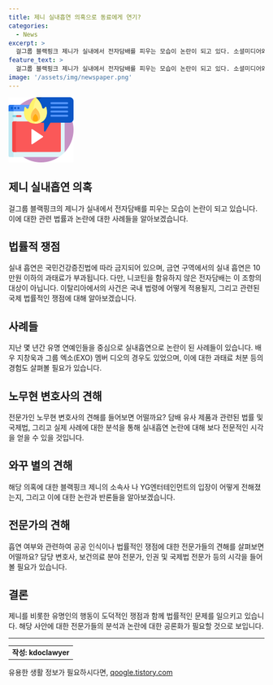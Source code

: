 ```yaml
---
title: 제니 실내흡연 의혹으로 동료에게 연기?
categories:
  - News
excerpt: >
  걸그룹 블랙핑크 제니가 실내에서 전자담배를 피우는 모습이 논란이 되고 있다. 소셜미디어와 온라인 커뮤니티에는 해당 장면이 담긴 짧은 영상이 공유되었는데, 이 영상은 제니가 스태프에게 둘러싸여 화장과 머리 손질을 받는 모습과 함께 제니가 전자담배로 추정되는 물건을 손에 들고 피우는 장면을 보여주고 있다. 해당 영상은 제니의 유튜브 채널에서 삭제된 상태이다. 이에 대해 네티즌들은 제니의 행동에 대해 논란을 제기했고, 이에 대한 옹호하는 의견도 있었다. 또한, 국민건강증진법에 따르면 금연 구역에서는 니코틴이 포함되지 않은 전자담배는 과태료 대상이 아니라는 점도 설명되었다.
feature_text: >
  걸그룹 블랙핑크 제니가 실내에서 전자담배를 피우는 모습이 논란이 되고 있다. 소셜미디어와 온라인 커뮤니티에는 해당 장면이 담긴 짧은 영상이 공유되었는데, 이 영상은 제니가 스태프에게 둘러싸여 화장과 머리 손질을 받는 모습과 함께 제니가 전자담배로 추정되는 물건을 손에 들고 피우는 장면을 보여주고 있다. 해당 영상은 제니의 유튜브 채널에서 삭제된 상태이다. 이에 대해 네티즌들은 제니의 행동에 대해 논란을 제기했고, 이에 대한 옹호하는 의견도 있었다. 또한, 국민건강증진법에 따르면 금연 구역에서는 니코틴이 포함되지 않은 전자담배는 과태료 대상이 아니라는 점도 설명되었다.
image: '/assets/img/newspaper.png'
---
```


<p><img src="/assets/img/news.png" alt="rentncar 속보" /></p>

<h2>제니 실내흡연 의혹</h2>

<p data-ke-size="size16">걸그룹 블랙핑크의 제니가 실내에서 전자담배를 피우는 모습이 논란이 되고 있습니다. 이에 대한 관련 법률과 논란에 대한 사례들을 알아보겠습니다.</p>

<h2 data-ke-size="size26">법률적 쟁점</h2>

<p data-ke-size="size16">실내 흡연은 국민건강증진법에 따라 금지되어 있으며, 금연 구역에서의 실내 흡연은 10만원 이하의 과태료가 부과됩니다. 다만, 니코틴을 함유하지 않은 전자담배는 이 조항의 대상이 아닙니다. 이탈리아에서의 사건은 국내 법령에 어떻게 적용될지, 그리고 관련된 국제 법률적인 쟁점에 대해 알아보겠습니다.</p>

<h2 data-ke-size="size26">사례들</h2>

<p data-ke-size="size16">지난 몇 년간 유명 연예인들을 중심으로 실내흡연으로 논란이 된 사례들이 있습니다. 배우 지창욱과 그룹 엑소(EXO) 멤버 디오의 경우도 있었으며, 이에 대한 과태료 처분 등의 경험도 살펴볼 필요가 있습니다.</p>

<h2 data-ke-size="size26">노무현 변호사의 견해</h2>

<p data-ke-size="size16">전문가인 노무현 변호사의 견해를 들어보면 어떨까요? 담배 유사 제품과 관련된 법률 및 국제법, 그리고 실제 사례에 대한 분석을 통해 실내흡연 논란에 대해 보다 전문적인 시각을 얻을 수 있을 것입니다.</p>

<h2 data-ke-size="size26">와꾸 별의 견해</h2>

<p data-ke-size="size16">해당 의혹에 대한 블랙핑크 제니의 소속사 나 YG엔터테인먼트의 입장이 어떻게 전해졌는지, 그리고 이에 대한 논란과 반론들을 알아보겠습니다.</p> 

<h2 data-ke-size="size26">전문가의 견해</h2>

<p data-ke-size="size16">흡연 여부와 관련하여 공공 인식이나 법률적인 쟁점에 대한 전문가들의 견해를 살펴보면 어떨까요? 담당 변호사, 보건의료 분야 전문가, 인권 및 국제법 전문가 등의 시각을 들어 볼 필요가 있습니다.</p>

<h2 data-ke-size="size26">결론</h2>

<p data-ke-size="size16">제니를 비롯한 유명인의 행동이 도덕적인 쟁점과 함께 법률적인 문제를 일으키고 있습니다. 해당 사안에 대한 전문가들의 분석과 논란에 대한 공론화가 필요할 것으로 보입니다.</p>

<hr>

<table>
  <tbody>
    <tr>
      <td style="text-align: center; height: 17px;"><b>작성: kdoclawyer</b></td>
    </tr>
  </tbody>
</table>
유용한 생활 정보가 필요하시다면, <a href="https://qoogle.tistory.com" rel="dofollow">qoogle.tistory.com</a>


